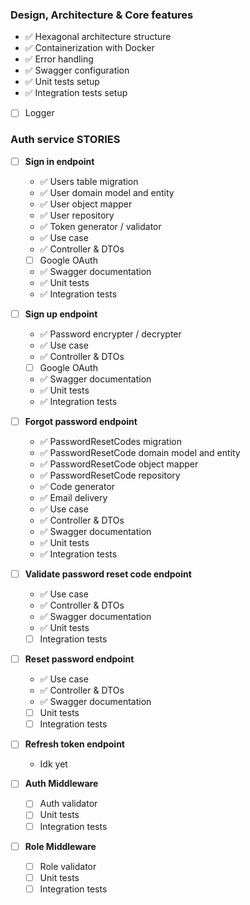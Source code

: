 ### Design, Architecture & Core features

- ✅ Hexagonal architecture structure
- ✅ Containerization with Docker
- ✅ Error handling
- ✅ Swagger configuration
- ✅ Unit tests setup
- ✅ Integration tests setup
- [ ] Logger

### Auth service STORIES

- [ ] <b>Sign in endpoint</b>

  - ✅ Users table migration
  - ✅ User domain model and entity
  - ✅ User object mapper
  - ✅ User repository
  - ✅ Token generator / validator
  - ✅ Use case
  - ✅ Controller & DTOs
  - [ ] Google OAuth
  - ✅ Swagger documentation
  - ✅ Unit tests
  - ✅ Integration tests

- [ ] <b>Sign up endpoint</b>

  - ✅ Password encrypter / decrypter
  - ✅ Use case
  - ✅ Controller & DTOs
  - [ ] Google OAuth
  - ✅ Swagger documentation
  - ✅ Unit tests
  - ✅ Integration tests

- [ ] <b>Forgot password endpoint</b>

  - ✅ PasswordResetCodes migration
  - ✅ PasswordResetCode domain model and entity
  - ✅ PasswordResetCode object mapper
  - ✅ PasswordResetCode repository
  - ✅ Code generator
  - ✅ Email delivery
  - ✅ Use case
  - ✅ Controller & DTOs
  - ✅ Swagger documentation
  - ✅ Unit tests
  - ✅ Integration tests

- [ ] <b>Validate password reset code endpoint</b>

  - ✅ Use case
  - ✅ Controller & DTOs
  - ✅ Swagger documentation
  - ✅ Unit tests
  - [ ] Integration tests

- [ ] <b>Reset password endpoint</b>

  - ✅ Use case
  - ✅ Controller & DTOs
  - ✅ Swagger documentation
  - [ ] Unit tests
  - [ ] Integration tests

- [ ] <b>Refresh token endpoint</b>

  - Idk yet

- [ ] <b>Auth Middleware</b>

  - [ ] Auth validator
  - [ ] Unit tests
  - [ ] Integration tests

- [ ] <b>Role Middleware</b>
  - [ ] Role validator
  - [ ] Unit tests
  - [ ] Integration tests

